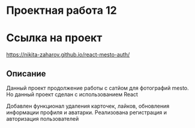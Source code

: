 # Проектная работа 12

# Ссылка на проект 
https://nikita-zaharov.github.io/react-mesto-auth/

## Описание 
Данный проект продолжение работы с сатйом для фотографий mesto.
Но данный проект сделан с использованием React

Добавлен функционал удаления карточек, лайков,  обновления информации профиля и аватарки.
Реализована регистрация и авторизация пользователей
